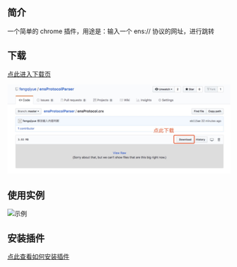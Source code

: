 ## 简介
一个简单的 chrome 插件，用途是：输入一个 ens:// 协议的网址，进行跳转 


## 下载
[点此进入下载页](ensProtocol.crx)

![下载图示](img/download.jpg)

## 使用实例
![示例](img/pluginUsage.gif)


## 安装插件
[点此查看如何安装插件](https://jingyan.baidu.com/article/e5c39bf5cc39cc39d76033cd.html)
